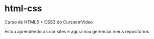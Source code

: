 # html-css
 Curso de HTML5 + CSS3 do CursoemVideo

 Estou aprendendo a criar sites e agora vou gerenciar meus repositórios
